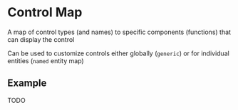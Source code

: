 # Control Map

A map of control types (and names) to specific components (functions) that can display the control

Can be used to customize controls either globally (`generic`) or for individual entities (`named` entity map)

## Example

TODO

